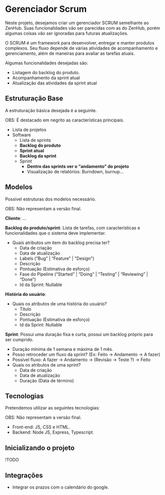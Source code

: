 # **Gerenciador Scrum**

Neste projeto, desejamos criar um gerenciador SCRUM semelhante ao ZenHub.
Suas funcionalidades vão ser parecidas com as do ZenHub, porém algumas coisas vão ser ignoradas para futuras atualizações.

O SCRUM é um framework para desenvolver, entregar e manter produtos complexos.
Seu fluxo depende de várias atividades de acompanhamento e gerenciamento, além de maneiras para avaliar as tarefas atuais.

Algumas funcionalidades desejadas são:

* Listagem do backlog do produto.
* Acompanhamento da sprint atual
* Atualização das atividades da sprint atual

## **Estruturação Base**

A estruturação básica desejada é a seguinte.

OBS: É destacado em negrito as características principais.

* Lista de projetos
* Software
  * Lista de sprints
  * **Backlog do produto**
  * **Sprint atual**
  * **Backlog da sprint**
  * Sprint
    * **Dentro das sprints ver o “andamento” do projeto**
    * Visualização de relatórios: Burndown, burnup…

## **Modelos**

Possível estruturas dos modelos necessário.

OBS: Não representam a versão final.

**Cliente**: ...

**Backlog do produto/sprint**: Lista de tarefas, com características e funcionalidades que o sistema deve implementar.
* Quais atributos um item do backlog precisa ter?
  * Data de criação
  * Data de atualização
  * Labels              (“Bug” | “Feature” | "Design")
  * Descrição
  * Pontuação           (Estimativa de esforço)
  * Fase do Pipeline    (“Started” | “Doing” | “Testing” | “Reviewing” | “Done”)
  * Id da Sprint: Nullable

**História do usuário**:
* Quais os atributos de uma história do usuário?
  * Título
  * Descrição
  * Pontuação (Estimativa de esforço)
  * Id da Sprint: Nullable

**Sprint**: Possui uma duração fixa e curta, possui um backlog próprio para ser cumprido.
* Duração mínima de 1 semana e máxima de 1 mês.
* Posso retroceder um fluxo da sprint? (Ex: Feito -> Andamento -> A fazer)
* Possível fluxo: A fazer -> Andamento -> (Revisão -> Teste ?) -> Feito
* Quais os atributos de uma sprint?
  * Data de criação
  * Data de atualização
  * Duração (Data de término)

## **Tecnologias**

Pretendemos utilizar as seguintes tecnologias:

OBS: Não representam a versão final.

* Front-end: JS, CSS e HTML.
* Backend: Node JS, Express, Typescript.

## **Inicializando o projeto**

!TODO

## Integrações

* Integrar os prazos com o calendário do google.
